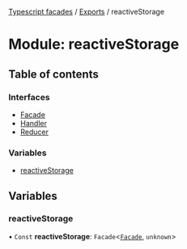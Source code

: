 [Typescript facades](../index.md) / [Exports](../modules.md) / reactiveStorage

# Module: reactiveStorage

## Table of contents

### Interfaces

- [Facade](../interfaces/reactiveStorage.Facade.md)
- [Handler](../interfaces/reactiveStorage.Handler.md)
- [Reducer](../interfaces/reactiveStorage.Reducer.md)

### Variables

- [reactiveStorage](reactiveStorage.md#reactivestorage)

## Variables

### reactiveStorage

• `Const` **reactiveStorage**: `Facade`<[`Facade`](../interfaces/reactiveStorage.Facade.md), `unknown`\>
